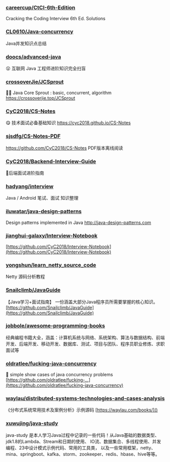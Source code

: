 ### [careercup/CtCI-6th-Edition](https://github.com/careercup/CtCI-6th-Edition)
Cracking the Coding Interview 6th Ed. Solutions

### [CL0610/Java-concurrency](https://github.com/CL0610/Java-concurrency)
Java并发知识点总结

### [doocs/advanced-java](https://github.com/doocs/advanced-java)
😮 互联网 Java 工程师进阶知识完全扫盲

### [crossoverJie/JCSprout](https://github.com/crossoverJie/JCSprout)
👨‍🎓 Java Core Sprout : basic, concurrent, algorithm https://crossoverjie.top/JCSprout

### [CyC2018/CS-Notes](https://github.com/CyC2018/CS-Notes)
😋 技术面试必备基础知识 https://cyc2018.github.io/CS-Notes

### [sjsdfg/CS-Notes-PDF](https://github.com/sjsdfg/CS-Notes-PDF)
https://github.com/CyC2018/CS-Notes PDF版本离线阅读

### [CyC2018/Backend-Interview-Guide](https://github.com/CyC2018/Backend-Interview-Guide)
💯后端面试进阶指南

### [hadyang/interview](https://github.com/hadyang/interview)
Java / Android 笔试、面试 知识整理

### [iluwatar/java-design-patterns](https://github.com/iluwatar/java-design-patterns)
Design patterns implemented in Java http://java-design-patterns.com

### [jianghui-galaxy/Interview-Notebook](https://github.com/jianghui-galaxy/Interview-Notebook)
[https://github.com/CyC2018/Interview-Notebook](https://github.com/CyC2018/Interview-Notebook)

### [yongshun/learn_netty_source_code](https://github.com/yongshun/learn_netty_source_code)
Netty 源码分析教程

### [Snailclimb/JavaGuide](Snailclimb/JavaGuide)
【Java学习+面试指南】 一份涵盖大部分Java程序员所需要掌握的核心知识。 [https://github.com/Snailclimb/JavaGuide](https://github.com/Snailclimb/JavaGuide)

### [jobbole/awesome-programming-books](https://github.com/jobbole/awesome-programming-books)
经典编程书籍大全，涵盖：计算机系统与网络、系统架构、算法与数据结构、前端开发、后端开发、移动开发、数据库、测试、项目与团队、程序员职业修炼、求职面试等

### [oldratlee/fucking-java-concurrency](https://github.com/oldratlee/fucking-java-concurrency)
🎏 simple show cases of java concurrency problems [https://github.com/oldratlee/fucking-…](https://github.com/oldratlee/fucking-java-concurrency)


### [waylau/distributed-systems-technologies-and-cases-analysis](https://github.com/waylau/distributed-systems-technologies-and-cases-analysis)
《分布式系统常用技术及案例分析》示例源码 [https://waylau.com/books/]()

### [xuwujing/java-study](https://github.com/xuwujing/java-study)
java-study 是本人学习Java过程中记录的一些代码！从Java基础的数据类型、jdk1.8的Lambda、Stream和日期的使用、 IO流、数据集合、多线程使用、并发编程、23中设计模式示例代码、常用的工具类， 以及一些常用框架，netty、mina、springboot、kafka、storm、zookeeper、redis、hbase、hive等等。


